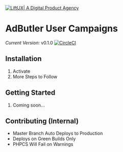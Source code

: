 [![LiftUX| A Digital Product Agency](http://lift.d.pr/j5MX/3XnSNyyf.jpg)](https://liftux.com)

# AdButler User Campaigns

_Current Version:_ v0.1.0 [![CircleCI](https://circleci.com/bb/ognlift/adbutler-user-campaigns/tree/master.svg?style=shield&circle-token=a41f8b8616ce8cae0ad2c753699f03cc78284fc2)](https://circleci.com/bb/ognlift/adbutler-user-campaigns/tree/master)

## Installation
1. Activate
2. More Steps to Follow

## Getting Started
 1. Coming soon...

## Contributing (Internal)
 - Master Branch Auto Deploys to Production
 - Deploys on Green Builds Only
 - PHPCS Will Fail on Warnings
